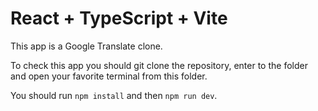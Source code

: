 # React + TypeScript + Vite

This app is a Google Translate clone.

To check this app you should git clone the repository, enter to the folder and open your favorite terminal from this folder.

You should run `npm install` and then `npm run dev`.

